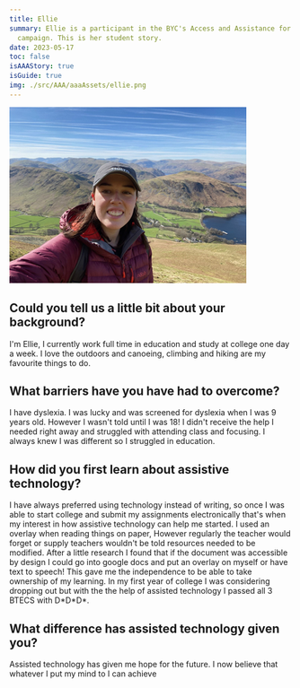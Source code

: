 ```yaml
---
title: Ellie
summary: Ellie is a participant in the BYC's Access and Assistance for All
  campaign. This is her student story.
date: 2023-05-17
toc: false
isAAAStory: true
isGuide: true
img: ./src/AAA/aaaAssets/ellie.png
---
```

![Ellie](src/guideImg/ellie.png)

## Could you tell us a little bit about your background?

I'm Ellie, I currently work full time in education and study at college one day a week. I love the outdoors and canoeing, climbing and hiking are my favourite things to do.

## What barriers have you have had to overcome?

I have dyslexia. I was lucky and was screened for dyslexia when I was 9 years old. However I wasn't told until I was 18! I didn't receive the help I needed right away and struggled with attending class and focusing. I always knew I was different so I struggled in education.

## How did you first learn about assistive technology?

I have always preferred using technology instead of writing, so once I was able to start college and submit my assignments electronically that's when my interest in how assistive technology can help me started. I used an overlay when reading things on paper, However regularly the teacher would forget or supply teachers wouldn't be told resources needed to be modified. After a little research I found that if the document was accessible by design I could go into google docs and put an overlay on myself or have text to speech! This gave me the independence to be able to take ownership of my learning. In my first year of college I was considering dropping out but with the the help of assisted technology I passed all 3 BTECS with D\*D\*D*.

## What difference has assisted technology given you?

Assisted technology has given me hope for the future. I now believe that whatever I put my mind to I can achieve